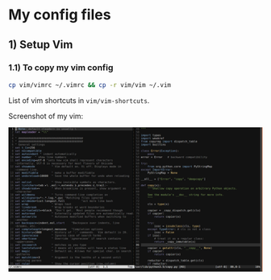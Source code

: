 # My config files

## 1) Setup Vim

### 1.1) To copy my vim config
```bash
cp vim/vimrc ~/.vimrc && cp -r vim/vim ~/.vim
```
List of vim shortcuts in `vim/vim-shortcuts`.

Screenshot of my vim:

![vim screenshot](https://raw.githubusercontent.com/yuriescl/config-files/master/images/vim.jpg)
